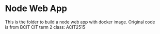 # Node Web App

This is the folder to build a node web app with docker image.
Original code is from BCIT CIT term 2 class: ACIT2515
